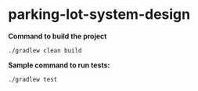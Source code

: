 # parking-lot-system-design

**Command to build the project**

```./gradlew clean build```

**Sample command to run tests:**

```./gradlew test```
